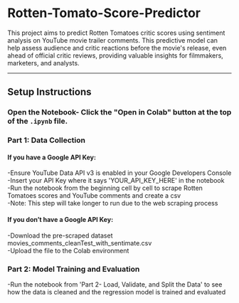 # Rotten-Tomato-Score-Predictor

This project aims to predict Rotten Tomatoes critic scores using sentiment analysis on YouTube movie trailer comments. This predictive model can help assess audience and critic reactions before the movie's release, even ahead of official critic reviews, providing valuable insights for filmmakers, marketers, and analysts.

---
## Setup Instructions

### Open the Notebook- Click the "Open in Colab" button at the top of the `.ipynb` file.

### Part 1: Data Collection

#### If you have a Google API Key:
-Ensure YouTube Data API v3 is enabled in your Google Developers Console<br>
-Insert your API Key where it says 'YOUR_API_KEY_HERE' in the notebook<br>
-Run the notebook from the beginning cell by cell to scrape Rotten Tomatoes scores and YouTube comments and create a csv<br>
-Note: This step will take longer to run due to the web scraping process<br>
#### If you don’t have a Google API Key:
-Download the pre-scraped dataset movies_comments_cleanTest_with_sentimate.csv<br>
-Upload the file to the Colab environment<br>

### Part 2: Model Training and Evaluation

-Run the notebook from 'Part 2- Load, Validate, and Split the Data' to see how the data is cleaned and the regression model is trained and evaluated

